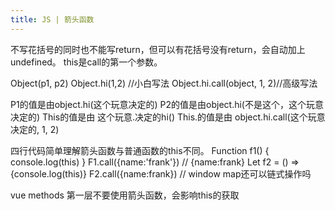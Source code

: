 ```yaml
---
title: JS | 箭头函数
---
```

不写花括号的同时也不能写return，但可以有花括号没有return，会自动加上undefined。
this是call的第一个参数。

Object(p1, p2)
Object.hi(1,2) //小白写法
Object.hi.call(object, 1, 2)//高级写法

P1的值是由object.hi(这个玩意决定的)
P2的值是由object.hi(不是这个，这个玩意决定的)
This的值是由 这个玩意.决定的hi()
This.的值是由 object.hi.call(这个玩意决定的, 1, 2)

四行代码简单理解箭头函数与普通函数的this不同。
Function f1() {
  console.log(this)
}
F1.call({name:'frank'}) // {name:frank}
Let f2 = () => {console.log(this)}
F2.call({name:frank}) // window
map还可以链式操作吗

vue methods 第一层不要使用箭头函数，会影响this的获取


